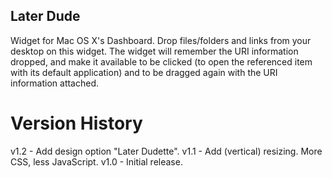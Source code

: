 Later Dude
----------

Widget for Mac OS X's Dashboard.
Drop files/folders and links from your desktop on this widget.
The widget will remember the URI information dropped, and make it available
to be clicked (to open the referenced item with its default application)
and to be dragged again with the URI information attached.

Version History
===============
v1.2 - Add design option "Later Dudette".
v1.1 - Add (vertical) resizing. More CSS, less JavaScript.
v1.0 - Initial release.

